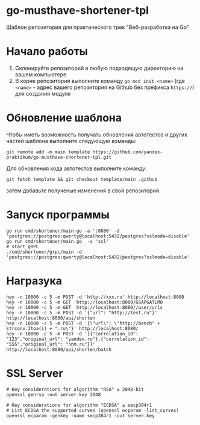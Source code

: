 # go-musthave-shortener-tpl
Шаблон репозитория для практического трек "Веб-разработка на Go"

# Начало работы

1. Склонируйте репозиторий в любую подходящую директорию на вашем компьютере
2. В корне репозитория выполните команду `go mod init <name>` (где `<name>` - адрес вашего репозитория на Github без префикса `https://`) для создания модуля

# Обновление шаблона

Чтобы иметь возможность получать обновления автотестов и других частей шаблона выполните следующую команды:

```
git remote add -m main template https://github.com/yandex-praktikum/go-musthave-shortener-tpl.git
```

Для обновления кода автотестов выполните команду:

```
git fetch template && git checkout template/main .github
```

затем добавьте полученые изменения в свой репозиторий.

# Запуск программы
```shell
go run cmd/shortener/main.go -a ':8080' -d 'postgres://postgres:qwerty@localhost:5432/postgres?sslmode=disable'
go run cmd/shortener/main.go  -s 'ssl'
# start gRPC
./cmd/shortener/grpc/main -d 'postgres://postgres:qwerty@localhost:5432/postgres?sslmode=disable'

```
# Награзука
```shell
hey -n 10000 -c 5 -m POST -d 'http://xxx.ru' http://localhost:8080 
hey -n 10000 -c 5 -m GET  http://localhost:8080/GSAPGATLMO
hey -n 10000 -c 5 -m GET  http://localhost:8080//user/urls
hey -n 10000 -c 5 -m POST -d '{"url": "http://test.ru"}' http://localhost:8080/api/shorten
hey -n 10000 -c 5 -m POST -d '{\"url\": \"http://bench" + strconv.Itoa(i) + ".ru\"}' http://localhost:8080/
hey -n 10000 -c 5 -m POST -d '[{"correlation_id": "123","original_url": "yandex.ru"},{"correlation_id": "555","original_url": "nnm.ru"}]' http://localhost:8080/api/shorten/batch

```

# SSL Server
```shell
# Key considerations for algorithm "RSA" ≥ 2048-bit
openssl genrsa -out server.key 2048

# Key considerations for algorithm "ECDSA" ≥ secp384r1
# List ECDSA the supported curves (openssl ecparam -list_curves)
openssl ecparam -genkey -name secp384r1 -out server.key
```